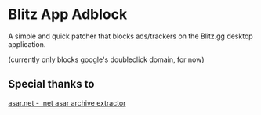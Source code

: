 # Blitz App Adblock

A simple and quick patcher that blocks ads/trackers on the Blitz.gg desktop application.

(currently only blocks google's doubleclick domain, for now)

## Special thanks to
[asar.net - .net asar archive extractor](https://github.com/Jiiks/asar.net)